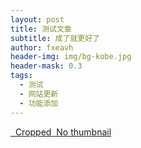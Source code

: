 ```yaml
---
layout: post
title: 测试文章
subtitle: 成了就更好了
author: fxeavh
header-img: img/bg-kobe.jpg
header-mask: 0.3
tags:
  - 测试
  - 网站更新
  - 功能添加
---
```

<div class="pswp-gallery pswp-gallery--single-column" id="gallery--getting-started">
  <a href="https://cdn.photoswipe.com/photoswipe-demo-images/photos/2/img-2500.jpg" 
    data-pswp-width="1669" 
    data-pswp-height="2500" 
    target="_blank">
    <img src="https://cdn.photoswipe.com/photoswipe-demo-images/photos/2/img-200.jpg" alt="" />
  </a>
  <!-- cropped thumbnail: -->
  <a href="https://cdn.photoswipe.com/photoswipe-demo-images/photos/7/img-2500.jpg" 
    data-pswp-width="1875" 
    data-pswp-height="2500" 
    data-cropped="true" 
    target="_blank">
    <img src="https://cdn.photoswipe.com/photoswipe-demo-images/photos/7/img-200.jpg" alt="" />
    Cropped
  </a>
  <!-- data-pswp-src with custom URL in href -->
  <a href="https://unsplash.com" 
    data-pswp-src="https://cdn.photoswipe.com/photoswipe-demo-images/photos/3/img-2500.jpg"
    data-pswp-width="2500" 
    data-pswp-height="1666" 
    target="_blank">
    <img src="https://cdn.photoswipe.com/photoswipe-demo-images/photos/3/img-200.jpg" alt="" />
  </a>
  <!-- Without thumbnail: -->
  <a href="http://example.com" 
    data-pswp-src="https://cdn.photoswipe.com/photoswipe-demo-images/photos/5/img-2500.jpg"
    data-pswp-width="2500" 
    data-pswp-height="1668" 
    target="_blank">
    No thumbnail
  </a>
  <!-- wrapped with any element: -->
  <div>
    <a href="https://cdn.photoswipe.com/photoswipe-demo-images/photos/6/img-2500.jpg"
      data-pswp-width="2500" 
      data-pswp-height="1667" 
      target="_blank">
      <img src="https://cdn.photoswipe.com/photoswipe-demo-images/photos/6/img-200.jpg" alt="" />
    </a>
  </div>
</div>